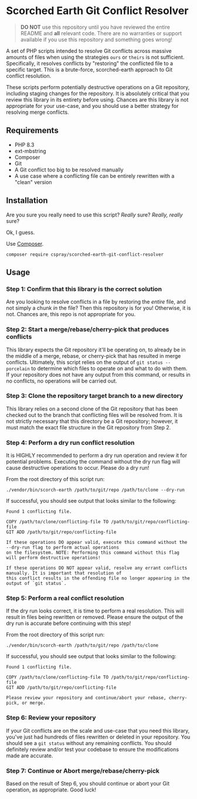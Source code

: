 # Scorched Earth Git Conflict Resolver

> **DO NOT** use this repository until you have reviewed the entire README and **all** relevant code. There are no warranties or support available if you use this repository and something goes wrong!

A set of PHP scripts intended to resolve Git conflicts across massive amounts of files when using the strategies `ours` or `theirs` is not sufficient. Specifically, it resolves conflicts by "restoring" the conflicted file to a specific target. This is a brute-force, scorched-earth approach to Git conflict resolution.

These scripts perform potentially destructive operations on a Git repository, including staging changes for the repository. It is absolutely critical that you review this library in its entirety before using. Chances are this library is not appropriate for your use-case, and you should use a better strategy for resolving merge conflicts.

## Requirements

- PHP 8.3
- ext-mbstring
- Composer
- Git
- A Git conflict too big to be resolved manually
- A use case where a conflicting file can be entirely rewritten with a "clean" version

## Installation

Are you sure you really need to use this script? _Really_ sure? _Really, really_ sure?

Ok, I guess.

Use [Composer](https://getcomposer.org/).

```shell
composer require cspray/scorched-earth-git-conflict-resolver
```

## Usage

### Step 1: Confirm that this library is the correct solution

Are you looking to resolve conflicts in a file by restoring the _entire_ file, and not simply a chunk _in_ the file? Then this repository is for you! Otherwise, it is not. Chances are, this repo is not appropriate for you.

### Step 2: Start a merge/rebase/cherry-pick that produces conflicts

This library expects the Git repository it'll be operating on, to already be in the middle of a merge, rebase, or cherry-pick that has resulted in merge conflicts. Ultimately, this script relies on the output of `git status --porcelain` to determine which files to operate on and what to do with them. If your repository does not have any output from this command, or results in no conflicts, no operations will be carried out.

### Step 3: Clone the repository target branch to a new directory

This library relies on a second clone of the Git repository that has been checked out to the branch that conflicting files will be resolved from. It is not strictly necessary that this directory be a Git repository; however, it must match the exact file structure in the Git repository from Step 2.

### Step 4: Perform a dry run conflict resolution

It is HIGHLY recommended to perform a dry run operation and review it for potential problems. Executing the command without the dry run flag will cause destructive operations to occur. Please do a dry run!

From the root directory of this script run:

```shell
./vendor/bin/scorch-earth /path/to/git/repo /path/to/clone --dry-run
```

If successful, you should see output that looks similar to the following:

```text
Found 1 conflicting file.

COPY /path/to/clone/conflicting-file TO /path/to/git/repo/conflicting-file
GIT ADD /path/to/git/repo/conflicting-file

If these operations DO appear valid, execute this command without the --dry-run flag to perform actual operations
on the filesystem. NOTE: Performing this command without this flag will perform destructive operations!

If these operations DO NOT appear valid, resolve any errant conflicts manually. It is important that resolution of
this conflict results in the offending file no longer appearing in the output of `git status`.
```

### Step 5: Perform a real conflict resolution

If the dry run looks correct, it is time to perform a real resolution. This will result in files being rewritten or removed. Please ensure the output of the dry run is accurate before continuing with this step!

From the root directory of this script run:

```shell
./vendor/bin/scorch-earth /path/to/git/repo /path/to/clone
```

If successful, you should see output that looks similar to the following:

```text
Found 1 conflicting file.

COPY /path/to/clone/conflicting-file TO /path/to/git/repo/conflicting-file
GIT ADD /path/to/git/repo/conflicting-file

Please review your repository and continue/abort your rebase, cherry-pick, or merge.
```

### Step 6: Review your repository

If your Git conflicts are on the scale and use-case that you need this library, you've just had hundreds of files rewritten or deleted in your repository. You should see a `git status` without any remaining conflicts. You should definitely review and/or test your codebase to ensure the modifications made are accurate. 

### Step 7: Continue or Abort merge/rebase/cherry-pick

Based on the result of Step 6, you should continue or abort your Git operation, as appropriate. Good luck!